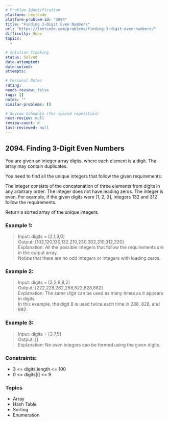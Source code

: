 ```yaml
---
# Problem Identification
platform: LeetCode
platform-problem-id: "2094"
title: "Finding 3-Digit Even Numbers"
url: "https://leetcode.com/problems/finding-3-digit-even-numbers/"
difficulty: None
topics:
  -

# Solution Tracking
status: Solved
date-attempted:
date-solved:
attempts:

# Personal Notes
rating:
needs-review: false
tags: []
notes: ""
similar-problems: []

# Review Schedule (for spaced repetition)
next-review: null
review-count: 0
last-reviewed: null
---
```


## 2094. Finding 3-Digit Even Numbers
You are given an integer array digits, where each element is a digit. The array may contain duplicates.

You need to find all the unique integers that follow the given requirements:

The integer consists of the concatenation of three elements from digits in any arbitrary order.
The integer does not have leading zeros.
The integer is even.
For example, if the given digits were [1, 2, 3], integers 132 and 312 follow the requirements.

Return a sorted array of the unique integers.

### Example 1:

> Input: digits = [2,1,3,0]<br/>
> Output: [102,120,130,132,210,230,302,310,312,320]<br/>
> Explanation: All the possible integers that follow the requirements are in the output array. <br/>
> Notice that there are no odd integers or integers with leading zeros.

### Example 2:

> Input: digits = [2,2,8,8,2]<br/>
> Output: [222,228,282,288,822,828,882]<br/>
> Explanation: The same digit can be used as many times as it appears in digits. <br/>
> In this example, the digit 8 is used twice each time in 288, 828, and 882. 

### Example 3:

> Input: digits = [3,7,5]<br/>
> Output: []<br/>
> Explanation: No even integers can be formed using the given digits.

### Constraints:

- 3 <= digits.length <= 100
- 0 <= digits[i] <= 9

### Topics

- Array
- Hash Table
- Sorting
- Enumeration